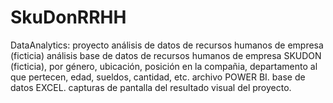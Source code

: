 # SkuDonRRHH
DataAnalytics: proyecto análisis de datos de recursos humanos de empresa (ficticia)
análisis base de datos de recursos humanos de empresa SKUDON (ficticia), por género, ubicación, posición en la compañia, departamento al que pertecen, edad, sueldos, cantidad, etc.
archivo POWER BI.
base de datos EXCEL.
capturas de pantalla del resultado visual del proyecto.
